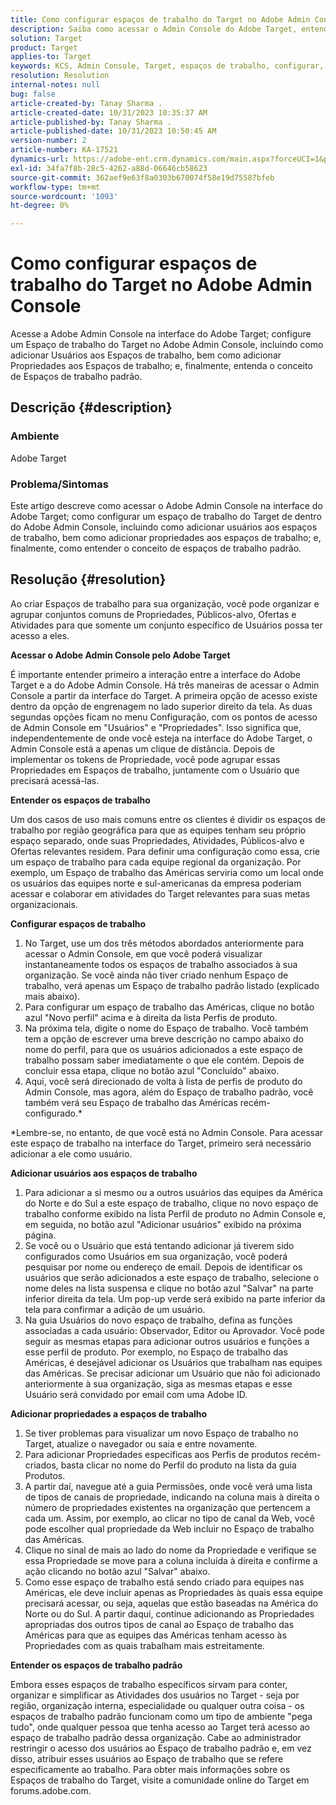 ```yaml
---
title: Como configurar espaços de trabalho do Target no Adobe Admin Console
description: Saiba como acessar o Admin Console do Adobe Target, entender e configurar o espaço de trabalho e adicionar usuários e propriedades.
solution: Target
product: Target
applies-to: Target
keywords: KCS, Admin Console, Target, espaços de trabalho, configurar, usuários, propriedades
resolution: Resolution
internal-notes: null
bug: false
article-created-by: Tanay Sharma .
article-created-date: 10/31/2023 10:35:37 AM
article-published-by: Tanay Sharma .
article-published-date: 10/31/2023 10:50:45 AM
version-number: 2
article-number: KA-17521
dynamics-url: https://adobe-ent.crm.dynamics.com/main.aspx?forceUCI=1&pagetype=entityrecord&etn=knowledgearticle&id=cd0bb035-d977-ee11-8179-6045bd006149
exl-id: 34fa7f8b-28c5-4262-a88d-06646cb58623
source-git-commit: 362aef9e63f8a0303b670074f58e19d75587bfeb
workflow-type: tm+mt
source-wordcount: '1093'
ht-degree: 0%

---
```


# Como configurar espaços de trabalho do Target no Adobe Admin Console


Acesse a Adobe Admin Console na interface do Adobe Target; configure um Espaço de trabalho do Target no Adobe Admin Console, incluindo como adicionar Usuários aos Espaços de trabalho, bem como adicionar Propriedades aos Espaços de trabalho; e, finalmente, entenda o conceito de Espaços de trabalho padrão.

## Descrição {#description}


### Ambiente

Adobe Target

### Problema/Sintomas

Este artigo descreve como acessar o Adobe Admin Console na interface do Adobe Target; como configurar um espaço de trabalho do Target de dentro do Adobe Admin Console, incluindo como adicionar usuários aos espaços de trabalho, bem como adicionar propriedades aos espaços de trabalho; e, finalmente, como entender o conceito de espaços de trabalho padrão.


## Resolução {#resolution}


Ao criar Espaços de trabalho para sua organização, você pode organizar e agrupar conjuntos comuns de Propriedades, Públicos-alvo, Ofertas e Atividades para que somente um conjunto específico de Usuários possa ter acesso a eles.

<b>Acessar o Adobe Admin Console pelo Adobe Target</b>

É importante entender primeiro a interação entre a interface do Adobe Target e a do Adobe Admin Console. Há três maneiras de acessar o Admin Console a partir da interface do Target. A primeira opção de acesso existe dentro da opção de engrenagem no lado superior direito da tela. As duas segundas opções ficam no menu Configuração, com os pontos de acesso de Admin Console em &quot;Usuários&quot; e &quot;Propriedades&quot;. Isso significa que, independentemente de onde você esteja na interface do Adobe Target, o Admin Console está a apenas um clique de distância. Depois de implementar os tokens de Propriedade, você pode agrupar essas Propriedades em Espaços de trabalho, juntamente com o Usuário que precisará acessá-las.

<b>Entender os espaços de trabalho</b>

Um dos casos de uso mais comuns entre os clientes é dividir os espaços de trabalho por região geográfica para que as equipes tenham seu próprio espaço separado, onde suas Propriedades, Atividades, Públicos-alvo e Ofertas relevantes residem. Para definir uma configuração como essa, crie um espaço de trabalho para cada equipe regional da organização. Por exemplo, um Espaço de trabalho das Américas serviria como um local onde os usuários das equipes norte e sul-americanas da empresa poderiam acessar e colaborar em atividades do Target relevantes para suas metas organizacionais.

<b>Configurar espaços de trabalho</b>

1. No Target, use um dos três métodos abordados anteriormente para acessar o Admin Console, em que você poderá visualizar instantaneamente todos os espaços de trabalho associados à sua organização. Se você ainda não tiver criado nenhum Espaço de trabalho, verá apenas um Espaço de trabalho padrão listado (explicado mais abaixo).
2. Para configurar um espaço de trabalho das Américas, clique no botão azul &quot;Novo perfil&quot; acima e à direita da lista Perfis de produto.
3. Na próxima tela, digite o nome do Espaço de trabalho. Você também tem a opção de escrever uma breve descrição no campo abaixo do nome do perfil, para que os usuários adicionados a este espaço de trabalho possam saber imediatamente o que ele contém. Depois de concluir essa etapa, clique no botão azul &quot;Concluído&quot; abaixo.
4. Aqui, você será direcionado de volta à lista de perfis de produto do Admin Console, mas agora, além do Espaço de trabalho padrão, você também verá seu Espaço de trabalho das Américas recém-configurado.\*


\*Lembre-se, no entanto, de que você está no Admin Console. Para acessar este espaço de trabalho na interface do Target, primeiro será necessário adicionar a ele como usuário.

<b>Adicionar usuários aos espaços de trabalho</b>

1. Para adicionar a si mesmo ou a outros usuários das equipes da América do Norte e do Sul a este espaço de trabalho, clique no novo espaço de trabalho conforme exibido na lista Perfil de produto no Admin Console e, em seguida, no botão azul &quot;Adicionar usuários&quot; exibido na próxima página.
2. Se você ou o Usuário que está tentando adicionar já tiverem sido configurados como Usuários em sua organização, você poderá pesquisar por nome ou endereço de email. Depois de identificar os usuários que serão adicionados a este espaço de trabalho, selecione o nome deles na lista suspensa e clique no botão azul &quot;Salvar&quot; na parte inferior direita da tela. Um pop-up verde será exibido na parte inferior da tela para confirmar a adição de um usuário.
3. Na guia Usuários do novo espaço de trabalho, defina as funções associadas a cada usuário: Observador, Editor ou Aprovador. Você pode seguir as mesmas etapas para adicionar outros usuários e funções a esse perfil de produto. Por exemplo, no Espaço de trabalho das Américas, é desejável adicionar os Usuários que trabalham nas equipes das Américas. Se precisar adicionar um Usuário que não foi adicionado anteriormente à sua organização, siga as mesmas etapas e esse Usuário será convidado por email com uma Adobe ID.


<b>Adicionar propriedades a espaços de trabalho</b>

1. Se tiver problemas para visualizar um novo Espaço de trabalho no Target, atualize o navegador ou saia e entre novamente.
2. Para adicionar Propriedades específicas aos Perfis de produtos recém-criados, basta clicar no nome do Perfil do produto na lista da guia Produtos.
3. A partir daí, navegue até a guia Permissões, onde você verá uma lista de tipos de canais de propriedade, indicando na coluna mais à direita o número de propriedades existentes na organização que pertencem a cada um. Assim, por exemplo, ao clicar no tipo de canal da Web, você pode escolher qual propriedade da Web incluir no Espaço de trabalho das Américas.
4. Clique no sinal de mais ao lado do nome da Propriedade e verifique se essa Propriedade se move para a coluna incluída à direita e confirme a ação clicando no botão azul &quot;Salvar&quot; abaixo.
5. Como esse espaço de trabalho está sendo criado para equipes nas Américas, ele deve incluir apenas as Propriedades às quais essa equipe precisará acessar, ou seja, aquelas que estão baseadas na América do Norte ou do Sul. A partir daqui, continue adicionando as Propriedades apropriadas dos outros tipos de canal ao Espaço de trabalho das Américas para que as equipes das Américas tenham acesso às Propriedades com as quais trabalham mais estreitamente.


<b>Entender os espaços de trabalho padrão</b>

Embora esses espaços de trabalho específicos sirvam para conter, organizar e simplificar as Atividades dos usuários no Target - seja por região, organização interna, especialidade ou qualquer outra coisa - os espaços de trabalho padrão funcionam como um tipo de ambiente &quot;pega tudo&quot;, onde qualquer pessoa que tenha acesso ao Target terá acesso ao espaço de trabalho padrão dessa organização. Cabe ao administrador restringir o acesso dos usuários ao Espaço de trabalho padrão e, em vez disso, atribuir esses usuários ao Espaço de trabalho que se refere especificamente ao trabalho. Para obter mais informações sobre os Espaços de trabalho do Target, visite a comunidade online do Target em forums.adobe.com.
